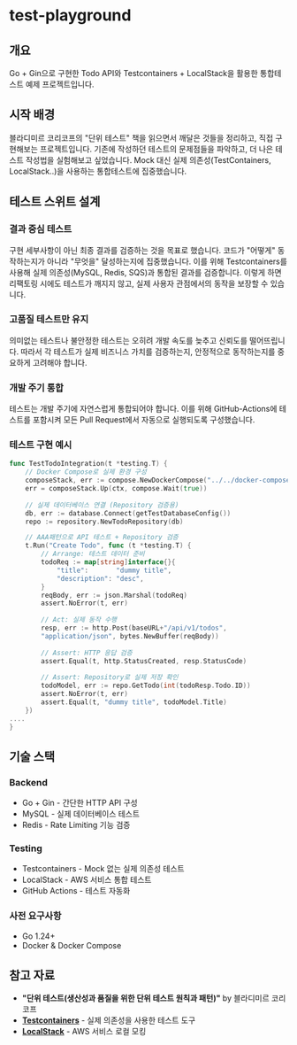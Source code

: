 # test-playground

## 개요
Go + Gin으로 구현한 Todo API와 Testcontainers + LocalStack을 활용한 통합테스트 예제 프로젝트입니다.

## 시작 배경
블라디미르 코리코프의 "단위 테스트" 책을 읽으면서 깨달은 것들을 정리하고, 직접 구현해보는 프로젝트입니다.
기존에 작성하던 테스트의 문제점들을 파악하고, 더 나은 테스트 작성법을 실험해보고 싶었습니다.
Mock 대신 실제 의존성(TestContainers, LocalStack..)을 사용하는 통합테스트에 집중했습니다.

## 테스트 스위트 설계
### 결과 중심 테스트
구현 세부사항이 아닌 최종 결과를 검증하는 것을 목표로 했습니다. 코드가 "어떻게" 동작하는지가 아니라 "무엇을" 달성하는지에 집중했습니다.
이를 위해 Testcontainers를 사용해 실제 의존성(MySQL, Redis, SQS)과 통합된 결과를 검증합니다. 
이렇게 하면 리팩토링 시에도 테스트가 깨지지 않고, 실제 사용자 관점에서의 동작을 보장할 수 있습니다.

### 고품질 테스트만 유지
의미없는 테스트나 불안정한 테스트는 오히려 개발 속도를 늦추고 신뢰도를 떨어뜨립니다. 따라서 각 테스트가 실제 비즈니스 가치를 검증하는지, 안정적으로 동작하는지를 중요하게 고려해야 합니다.

### 개발 주기 통합
테스트는 개발 주기에 자연스럽게 통합되어야 합니다. 이를 위해 GitHub-Actions에 테스트를 포함시켜 모든 Pull Request에서 자동으로 실행되도록 구성했습니다.

### 테스트 구현 예시
```go
func TestTodoIntegration(t *testing.T) {
    // Docker Compose로 실제 환경 구성
    composeStack, err := compose.NewDockerCompose("../../docker-compose.yml")
    err = composeStack.Up(ctx, compose.Wait(true))
    
    // 실제 데이터베이스 연결 (Repository 검증용)
    db, err := database.Connect(getTestDatabaseConfig())
    repo := repository.NewTodoRepository(db)

    // AAA패턴으로 API 테스트 + Repository 검증
    t.Run("Create Todo", func (t *testing.T) {
        // Arrange: 테스트 데이터 준비
        todoReq := map[string]interface{}{
            "title":       "dummy title",
            "description": "desc",
        }
        reqBody, err := json.Marshal(todoReq)
        assert.NoError(t, err)
        
		// Act: 실제 동작 수행
        resp, err := http.Post(baseURL+"/api/v1/todos",
        "application/json", bytes.NewBuffer(reqBody))
        
        // Assert: HTTP 응답 검증
        assert.Equal(t, http.StatusCreated, resp.StatusCode)
        
        // Assert: Repository로 실제 저장 확인
        todoModel, err := repo.GetTodo(int(todoResp.Todo.ID))
        assert.NoError(t, err)
        assert.Equal(t, "dummy title", todoModel.Title)
    })
....
}

```

## 기술 스택
### Backend
- Go + Gin - 간단한 HTTP API 구성
- MySQL - 실제 데이터베이스 테스트
- Redis - Rate Limiting 기능 검증

### Testing
- Testcontainers - Mock 없는 실제 의존성 테스트
- LocalStack - AWS 서비스 통합 테스트
- GitHub Actions - 테스트 자동화

### 사전 요구사항
- Go 1.24+
- Docker & Docker Compose

## 참고 자료
- **"단위 테스트(생산성과 품질을 위한 단위 테스트 원칙과 패턴)"** by 블라디미르 코리코프
- **[Testcontainers](https://testcontainers.org/)** - 실제 의존성을 사용한 테스트 도구
- **[LocalStack](https://localstack.cloud/)** - AWS 서비스 로컬 모킹
